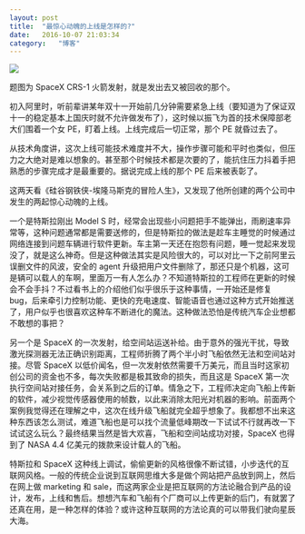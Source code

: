 ```yaml
---
layout:	post
title:	"最惊心动魄的上线是怎样的?"
date:	2016-10-07 21:03:34
category:	"博客"
---
```


![](http://7xl5hp.com1.z0.glb.clouddn.com/spacex.jpg)

题图为 SpaceX CRS-1 火箭发射，就是发出去又被回收的那个。

初入阿里时，听前辈讲某年双十一开始前几分钟需要紧急上线（要知道为了保证双十一的稳定基本上国庆时就不允许做发布了），这时候以振飞为首的技术保障部老大们围着一个女 PE，盯着上线。上线完成后一切正常，那个 PE 就昏过去了。

从技术角度讲，这次上线可能技术难度并不大，操作步骤可能和平时也类似，但压力之大绝对是难以想象的。甚至那个时候技术都是次要的了，能抗住压力抖着手把熟悉的步骤完成才是最重要的。据说完成上线的那个 PE 后来被表彰了。

这两天看《硅谷钢铁侠-埃隆马斯克的冒险人生》，又发现了他所创建的两个公司中发生的两起惊心动魄的上线。

一个是特斯拉刚出 Model S 时，经常会出现些小问题把手不能弹出，雨刷速率异常等，这种问题通常都是需要送修的，但是特斯拉的做法是趁车主睡觉的时候通过网络连接到问题车辆进行软件更新。车主第一天还在抱怨有问题，睡一觉起来发现没了，就是这么神奇。但是这种做法其实是风险很大的，可以对比一下之前阿里云误删文件的风波，安全的 agent 升级把用户文件删除了，那还只是个机器，这可是辆可以载人的车啊，里面万一有人怎么办？不知道特斯拉的工程师在更新的时候会不会手抖？不过看书上的介绍他们似乎很乐于这种事情，一开始还是修复 bug，后来牵引力控制功能、更快的充电速度、智能语音也通过这种方式开始推送了，用户似乎也很喜欢这种车不断进化的魔法。这种做法恐怕是传统汽车企业想都不敢想的事把？

另一个是 SpaceX 的一次发射，给空间站运送补给。由于意外的强光干扰，导致激光探测器无法正确识别距离，工程师折腾了两个半小时飞船依然无法和空间站对接。尽管 SpaceX 
以低价闻名，但一次发射依然需要千万美元，而且当时这家初创公司的资金也不多，每次失败都是极其致命的损失，而且这是 SpaceX 
第一次执行空间站对接任务，会关系到之后的订单。情急之下，工程师决定向飞船上传新的软件，减少视觉传感器使用的帧数，以此来消除太阳光对机器的影响。前面两个案例我觉得还在理解之中，这次在线升级飞船就完全超乎想象了。我都想不出来这种东西该怎么测试，难道飞船也是可以找个流量低峰期改一下试试不行就再改一下试试这么玩么？最终结果当然是皆大欢喜，飞船和空间站成功对接，SpaceX 也得到了 NASA 4.4 亿美元的拨款来设计载人的飞船。

特斯拉和 SpaceX 这种线上调试，偷偷更新的风格很像不断试错，小步迭代的互联网风格。一般的传统企业说到互联网思维大多是做个网站把产品放到网上，然后在网上做 marketing 和 sale，而这两家企业是把互联网的方法论融合到产品的设计，发布，上线和售后。想想汽车和飞船有个厂商可以上传更新的后门，有就罢了还真在用，是一种怎样的体验？或许这种互联网的方法论真的可以带我们驶向星辰大海。

